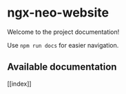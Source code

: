 # ngx-neo-website

Welcome to the project documentation!

Use `npm run docs` for easier navigation.

## Available documentation

[[index]]
